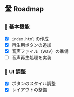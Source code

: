 
## 🛣 Roadmap

### 🔧 基本機能
 - [x] `index.html` の作成
 - [x] 再生用ボタンの追加
 - [x] 音声ファイル（wav）の準備
 - [ ] 音声再生処理を実装

### 🎨 UI 調整
 - [x] ボタンのスタイル調整
 - [x] レイアウトの整備